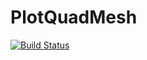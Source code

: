 # PlotQuadMesh

[![Build Status](https://github.com/ArjunNarayanan/PlotQuadMesh.jl/actions/workflows/CI.yml/badge.svg?branch=main)](https://github.com/ArjunNarayanan/PlotQuadMesh.jl/actions/workflows/CI.yml?query=branch%3Amain)
